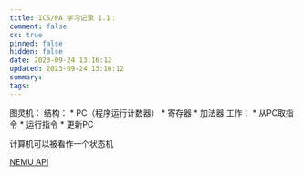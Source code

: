```yaml
---
title: ICS/PA 学习记录 1.1：
comment: false
cc: true
pinned: false
hidden: false
date: 2023-09-24 13:16:12
updated: 2023-09-24 13:16:12
summary:
tags:
---
```


图灵机：
    结构：
        * PC（程序运行计数器）
        * 寄存器
        * 加法器
    工作：
        * 从PC取指令
        * 运行指令
        * 更新PC

计算机可以被看作一个状态机

[NEMU API](https://nju-projectn.github.io/ics-pa-gitbook/ics2023/nemu-isa-api.html)

